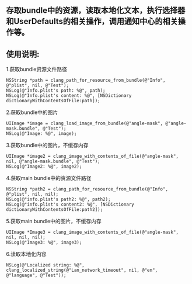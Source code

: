 ## 存取bundle中的资源，读取本地化文本，执行选择器和UserDefaults的相关操作，调用通知中心的相关操作等。

## 使用说明:
1.获取bundle资源文件路径
```ObjC
NSString *path = clang_path_for_resource_from_bundle(@"Info", @"plist", nil, @"Test");
NSLog(@"Info.plist's path: %@", path);
NSLog(@"Info.plist's content: %@", [NSDictionary dictionaryWithContentsOfFile:path]);
```

2.获取bundle中的图片
```ObjC
UIImage *image = clang_load_image_from_bundle(@"angle-mask", @"angle-mask.bundle", @"Test");
NSLog(@"Image: %@", image);
```
	
3.获取bundle中的图片，不缓存内存
```ObjC
UIImage *image2 = clang_image_with_contents_of_file(@"angle-mask", nil, @"angle-mask.bundle", @"Test");
NSLog(@"Image2: %@", image2);
```

4.获取main bundle中的资源文件路径
```ObjC
NSString *path2 = clang_path_for_resource_from_bundle(@"Info", @"plist", nil, nil);
NSLog(@"info.plist's path2: %@", path2);
NSLog(@"info.plist's content2: %@", [NSDictionary dictionaryWithContentsOfFile:path2]);
```

5.获取main bundle中的图片，不缓存内存
```ObjC
UIImage *Image3 = clang_image_with_contents_of_file(@"angle-mask", nil, nil, nil);
NSLog(@"Image3: %@", image3);
```
	
6.读取本地化内容
```ObjC
NSLog(@"Localized string: %@", clang_localized_string(@"Lan_network_timeout", nil, @"en", @"language", @"Test"));
```
